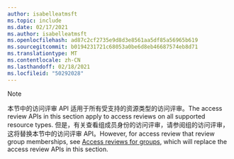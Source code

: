 ```yaml
---
author: isabelleatmsft
ms.topic: include
ms.date: 02/17/2021
ms.author: isabelleatmsft
ms.openlocfilehash: ad87c2cf2735e9d8d3e8561aa5df85a56965b619
ms.sourcegitcommit: b0194231721c68053a0be6d8eb46687574eb8d71
ms.translationtype: MT
ms.contentlocale: zh-CN
ms.lasthandoff: 02/18/2021
ms.locfileid: "50292028"
---
```

<!-- markdownlint-disable MD041-->

>[!NOTE]
><span data-ttu-id="19c1a-101">本节中的访问评审 API 适用于所有受支持的资源类型的访问评审。</span><span class="sxs-lookup"><span data-stu-id="19c1a-101">The access review APIs in this section apply to access reviews on all supported resource types.</span></span> <span data-ttu-id="19c1a-102">但是，有关查看组成员身份的访问评审，请参阅组的访问[](accessreviewsv2-root.md)评审，这将替换本节中的访问评审 API。</span><span class="sxs-lookup"><span data-stu-id="19c1a-102">However, for access review that review group memberships, see [Access reviews for groups](accessreviewsv2-root.md), which will replace the access review APIs in this section.</span></span>
